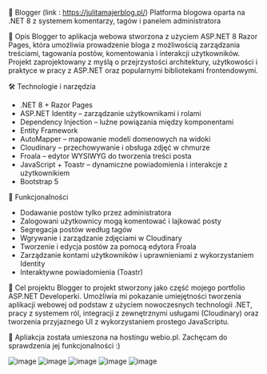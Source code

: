 📝 Blogger (link : https://julitamajerblog.pl/)
Platforma blogowa oparta na .NET 8 z systemem komentarzy, tagów i panelem administratora

📄 Opis
Blogger to aplikacja webowa stworzona z użyciem ASP.NET 8 Razor Pages, która umożliwia prowadzenie bloga z możliwością zarządzania treściami, tagowania postów, komentowania i interakcji użytkowników. Projekt zaprojektowany z myślą o przejrzystości architektury, użytkowości i praktyce w pracy z ASP.NET oraz popularnymi bibliotekami frontendowymi.

🛠️ Technologie i narzędzia
- .NET 8 + Razor Pages
- ASP.NET Identity – zarządzanie użytkownikami i rolami
- Dependency Injection – luźne powiązania między komponentami
- Entity Framework
- AutoMapper – mapowanie modeli domenowych na widoki
- Cloudinary – przechowywanie i obsługa zdjęć w chmurze
- Froala – edytor WYSIWYG do tworzenia treści posta
- JavaScript + Toastr – dynamiczne powiadomienia i interakcje z użytkownikiem
- Bootstrap 5

🚀 Funkcjonalności
- Dodawanie postów tylko przez administratora
- Zalogowani użytkownicy mogą komentować i lajkować posty
- Segregacja postów według tagów
- Wgrywanie i zarządzanie zdjęciami w Cloudinary
- Tworzenie i edycja postów za pomocą edytora Froala
- Zarządzanie kontami użytkowników i uprawnieniami z wykorzystaniem Identity
- Interaktywne powiadomienia (Toastr)

🎯 Cel projektu
Blogger to projekt stworzony jako część mojego portfolio ASP.NET Developerki. Umożliwia mi pokazanie umiejętności tworzenia aplikacji webowej od podstaw z użyciem nowoczesnych technologii .NET, pracy z systemem ról, integracji z zewnętrznymi usługami (Cloudinary) oraz tworzenia przyjaznego UI z wykorzystaniem prostego JavaScriptu.

📄 Apliakcja została umieszona na hostingu webio.pl. Zachęcam do sprawdzenia jej funkcjonalności :)

![image](https://github.com/user-attachments/assets/1241e9ff-e0a4-4fbc-81e9-ad5eb030849d)
![image](https://github.com/user-attachments/assets/facdafd7-e256-41cb-b501-02a9edddacc6)
![image](https://github.com/user-attachments/assets/0f9a605b-d1e1-497e-b321-8e84f86f8b0b)
![image](https://github.com/user-attachments/assets/6c51a0d4-3d41-43f6-ae04-eee7b49c8ec3)
![image](https://github.com/user-attachments/assets/abc6c2b6-4b48-47e6-b270-f93820c8e5c1)



